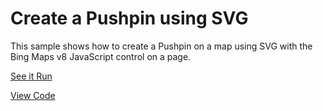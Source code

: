 # Create a Pushpin using SVG

This sample shows how to create a Pushpin on a map using SVG with the Bing Maps v8 JavaScript control on a page.


[See it Run](http://crpietschmann.github.io/bingmaps-v8-quickstart-samples/101-map-pushpin-svg/)

[View Code](index.htm)